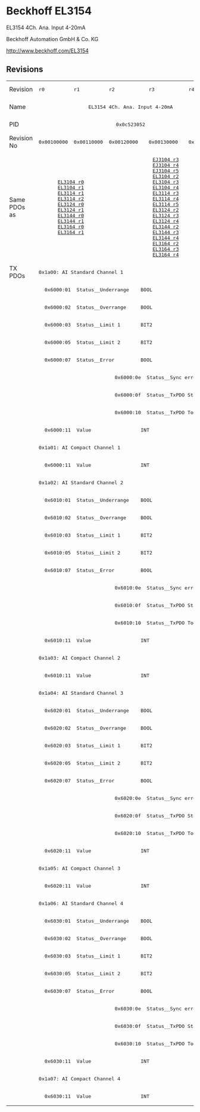 # Beckhoff EL3154

EL3154 4Ch. Ana. Input 4-20mA

Beckhoff Automation GmbH & Co. KG

http://www.beckhoff.com/EL3154

## Revisions
<table>
<tr >
<td>Revision</td>
<td><pre>r0</pre></td>
<td><pre>r1</pre></td>
<td><pre>r2</pre></td>
<td><pre>r3</pre></td>
<td><pre>r4</pre></td>
</tr>
<tr >
<td>Name</td>
<td colspan=5 align="center"><pre>EL3154 4Ch. Ana. Input 4-20mA</pre></td>
</tr>
<tr >
<td>PID</td>
<td colspan=5 align="center"><pre>0x0c523052</pre></td>
</tr>
<tr >
<td>Revision No</td>
<td><pre>0x00100000</pre></td>
<td><pre>0x00110000</pre></td>
<td><pre>0x00120000</pre></td>
<td><pre>0x00130000</pre></td>
<td><pre>0x00140000</pre></td>
</tr>
<tr >
<td>Same PDOs as</td>
<td colspan=2 align="center"><pre><a href="EL3104">EL3104 r0</a><br/><a href="EL3104">EL3104 r1</a><br/><a href="EL3114">EL3114 r1</a><br/><a href="EL3114">EL3114 r2</a><br/><a href="EL3124">EL3124 r0</a><br/><a href="EL3124">EL3124 r1</a><br/><a href="EL3144">EL3144 r0</a><br/><a href="EL3144">EL3144 r1</a><br/><a href="EL3164">EL3164 r0</a><br/><a href="EL3164">EL3164 r1</a></pre></td>
<td colspan=3 align="center"><pre><a href="EJ3104">EJ3104 r3</a><br/><a href="EJ3104">EJ3104 r4</a><br/><a href="EJ3104">EJ3104 r5</a><br/><a href="EL3104">EL3104 r2</a><br/><a href="EL3104">EL3104 r3</a><br/><a href="EL3104">EL3104 r4</a><br/><a href="EL3114">EL3114 r3</a><br/><a href="EL3114">EL3114 r4</a><br/><a href="EL3114">EL3114 r5</a><br/><a href="EL3124">EL3124 r2</a><br/><a href="EL3124">EL3124 r3</a><br/><a href="EL3124">EL3124 r4</a><br/><a href="EL3144">EL3144 r2</a><br/><a href="EL3144">EL3144 r3</a><br/><a href="EL3144">EL3144 r4</a><br/><a href="EL3164">EL3164 r2</a><br/><a href="EL3164">EL3164 r3</a><br/><a href="EL3164">EL3164 r4</a></pre></td>
</tr>
<tr class="txpdo pdosection">
<td rowspan=48 valign=top>TX PDOs</td>
<td colspan=5 align="left"><pre>0x1a00: AI Standard Channel 1</pre></td>
<td></td>
</tr>
<tr class="txpdo">
<td colspan=5 align="left"><pre>  0x6000:01  Status__Underrange    BOOL</pre></td>
</tr>
<tr class="txpdo">
<td colspan=5 align="left"><pre>  0x6000:02  Status__Overrange     BOOL</pre></td>
</tr>
<tr class="txpdo">
<td colspan=5 align="left"><pre>  0x6000:03  Status__Limit 1       BIT2</pre></td>
</tr>
<tr class="txpdo">
<td colspan=5 align="left"><pre>  0x6000:05  Status__Limit 2       BIT2</pre></td>
</tr>
<tr class="txpdo">
<td colspan=5 align="left"><pre>  0x6000:07  Status__Error         BOOL</pre></td>
</tr>
<tr class="txpdo">
<td colspan=2 align="left"></td>
<td colspan=3 align="left"><pre>  0x6000:0e  Status__Sync error    BOOL</pre></td>
</tr>
<tr class="txpdo">
<td colspan=2 align="left"></td>
<td colspan=3 align="left"><pre>  0x6000:0f  Status__TxPDO State   BOOL</pre></td>
</tr>
<tr class="txpdo">
<td colspan=2 align="left"></td>
<td colspan=3 align="left"><pre>  0x6000:10  Status__TxPDO Toggle  BOOL</pre></td>
</tr>
<tr class="txpdo">
<td colspan=5 align="left"><pre>  0x6000:11  Value                 INT</pre></td>
</tr>
<tr class="txpdo pdosection">
<td colspan=5 align="left"><pre>0x1a01: AI Compact Channel 1</pre></td>
</tr>
<tr class="txpdo">
<td colspan=5 align="left"><pre>  0x6000:11  Value                 INT</pre></td>
</tr>
<tr class="txpdo pdosection">
<td colspan=5 align="left"><pre>0x1a02: AI Standard Channel 2</pre></td>
</tr>
<tr class="txpdo">
<td colspan=5 align="left"><pre>  0x6010:01  Status__Underrange    BOOL</pre></td>
</tr>
<tr class="txpdo">
<td colspan=5 align="left"><pre>  0x6010:02  Status__Overrange     BOOL</pre></td>
</tr>
<tr class="txpdo">
<td colspan=5 align="left"><pre>  0x6010:03  Status__Limit 1       BIT2</pre></td>
</tr>
<tr class="txpdo">
<td colspan=5 align="left"><pre>  0x6010:05  Status__Limit 2       BIT2</pre></td>
</tr>
<tr class="txpdo">
<td colspan=5 align="left"><pre>  0x6010:07  Status__Error         BOOL</pre></td>
</tr>
<tr class="txpdo">
<td colspan=2 align="left"></td>
<td colspan=3 align="left"><pre>  0x6010:0e  Status__Sync error    BOOL</pre></td>
</tr>
<tr class="txpdo">
<td colspan=2 align="left"></td>
<td colspan=3 align="left"><pre>  0x6010:0f  Status__TxPDO State   BOOL</pre></td>
</tr>
<tr class="txpdo">
<td colspan=2 align="left"></td>
<td colspan=3 align="left"><pre>  0x6010:10  Status__TxPDO Toggle  BOOL</pre></td>
</tr>
<tr class="txpdo">
<td colspan=5 align="left"><pre>  0x6010:11  Value                 INT</pre></td>
</tr>
<tr class="txpdo pdosection">
<td colspan=5 align="left"><pre>0x1a03: AI Compact Channel 2</pre></td>
</tr>
<tr class="txpdo">
<td colspan=5 align="left"><pre>  0x6010:11  Value                 INT</pre></td>
</tr>
<tr class="txpdo pdosection">
<td colspan=5 align="left"><pre>0x1a04: AI Standard Channel 3</pre></td>
</tr>
<tr class="txpdo">
<td colspan=5 align="left"><pre>  0x6020:01  Status__Underrange    BOOL</pre></td>
</tr>
<tr class="txpdo">
<td colspan=5 align="left"><pre>  0x6020:02  Status__Overrange     BOOL</pre></td>
</tr>
<tr class="txpdo">
<td colspan=5 align="left"><pre>  0x6020:03  Status__Limit 1       BIT2</pre></td>
</tr>
<tr class="txpdo">
<td colspan=5 align="left"><pre>  0x6020:05  Status__Limit 2       BIT2</pre></td>
</tr>
<tr class="txpdo">
<td colspan=5 align="left"><pre>  0x6020:07  Status__Error         BOOL</pre></td>
</tr>
<tr class="txpdo">
<td colspan=2 align="left"></td>
<td colspan=3 align="left"><pre>  0x6020:0e  Status__Sync error    BOOL</pre></td>
</tr>
<tr class="txpdo">
<td colspan=2 align="left"></td>
<td colspan=3 align="left"><pre>  0x6020:0f  Status__TxPDO State   BOOL</pre></td>
</tr>
<tr class="txpdo">
<td colspan=2 align="left"></td>
<td colspan=3 align="left"><pre>  0x6020:10  Status__TxPDO Toggle  BOOL</pre></td>
</tr>
<tr class="txpdo">
<td colspan=5 align="left"><pre>  0x6020:11  Value                 INT</pre></td>
</tr>
<tr class="txpdo pdosection">
<td colspan=5 align="left"><pre>0x1a05: AI Compact Channel 3</pre></td>
</tr>
<tr class="txpdo">
<td colspan=5 align="left"><pre>  0x6020:11  Value                 INT</pre></td>
</tr>
<tr class="txpdo pdosection">
<td colspan=5 align="left"><pre>0x1a06: AI Standard Channel 4</pre></td>
</tr>
<tr class="txpdo">
<td colspan=5 align="left"><pre>  0x6030:01  Status__Underrange    BOOL</pre></td>
</tr>
<tr class="txpdo">
<td colspan=5 align="left"><pre>  0x6030:02  Status__Overrange     BOOL</pre></td>
</tr>
<tr class="txpdo">
<td colspan=5 align="left"><pre>  0x6030:03  Status__Limit 1       BIT2</pre></td>
</tr>
<tr class="txpdo">
<td colspan=5 align="left"><pre>  0x6030:05  Status__Limit 2       BIT2</pre></td>
</tr>
<tr class="txpdo">
<td colspan=5 align="left"><pre>  0x6030:07  Status__Error         BOOL</pre></td>
</tr>
<tr class="txpdo">
<td colspan=2 align="left"></td>
<td colspan=3 align="left"><pre>  0x6030:0e  Status__Sync error    BOOL</pre></td>
</tr>
<tr class="txpdo">
<td colspan=2 align="left"></td>
<td colspan=3 align="left"><pre>  0x6030:0f  Status__TxPDO State   BOOL</pre></td>
</tr>
<tr class="txpdo">
<td colspan=2 align="left"></td>
<td colspan=3 align="left"><pre>  0x6030:10  Status__TxPDO Toggle  BOOL</pre></td>
</tr>
<tr class="txpdo">
<td colspan=5 align="left"><pre>  0x6030:11  Value                 INT</pre></td>
</tr>
<tr class="txpdo pdosection">
<td colspan=5 align="left"><pre>0x1a07: AI Compact Channel 4</pre></td>
</tr>
<tr class="txpdo">
<td colspan=5 align="left"><pre>  0x6030:11  Value                 INT</pre></td>
</tr>
</table>
